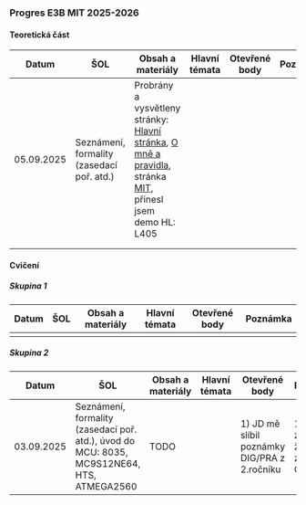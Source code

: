### Progres E3B MIT 2025-2026

#### Teoretická část

| Datum      | ŠOL                                       | Obsah a materiály                                            | Hlavní témata | Otevřené body | Poznámka |
| ---------- | ----------------------------------------- | ------------------------------------------------------------ | ------------- | ------------- | -------- |
| 05.09.2025 | Seznámení, formality (zasedací poř. atd.) | Probrány a vysvětleny stránky: [Hlavní stránka](../../README.md), [O mně a pravidla](../../o-mne/readme.md), stránka [MIT](../../predmety/mit/readme.md), přinesl jsem demo HL: L405 |               |               |          |
|            |                                           |                                                              |               |               |          |
|            |                                           |                                                              |               |               |          |

#### Cvičení

##### Skupina 1

| Datum | ŠOL  | Obsah a materiály | Hlavní témata | Otevřené body | Poznámka |
| ----- | ---- | ----------------- | ------------- | ------------- | -------- |
|       |      |                   |               |               |          |

##### Skupina 2

| Datum      | ŠOL                                                          | Obsah a materiály | Hlavní témata | Otevřené body                                | Poznámka                                        |
| ---------- | ------------------------------------------------------------ | ----------------- | ------------- | -------------------------------------------- | ----------------------------------------------- |
| 03.09.2025 | Seznámení, formality (zasedací poř. atd.), úvod do MCU: 8035, MC9S12NE64, HTS, ATMEGA2560 | TODO              |               | 1) JD mě slíbil poznámky DIG/PRA z 2.ročníku | 1) Bylo zmíněno, že je třeba zopakovat C jazyk. |